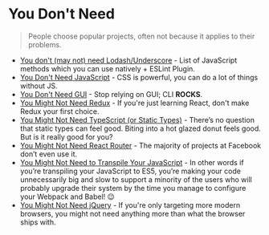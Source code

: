 # You Don't Need

> People choose popular projects, often not because it applies to their problems.

- [You don't (may not) need Lodash/Underscore](https://github.com/you-dont-need/You-Dont-Need-Lodash-Underscore) - List of JavaScript methods which you can use natively + ESLint Plugin.
- [You Don't Need JavaScript](https://github.com/you-dont-need/You-Dont-Need-JavaScript) - CSS is powerful, you can do a lot of things without JS.
- [You Don't Need GUI](https://github.com/you-dont-need/You-Dont-Need-GUI) - Stop relying on GUI; CLI **ROCKS**.
- [You Might Not Need Redux](https://medium.com/@dan_abramov/you-might-not-need-redux-be46360cf367) - If you're just learning React, don't make Redux your first choice.
- [You Might Not Need TypeScript (or Static Types)](https://medium.com/javascript-scene/you-might-not-need-typescript-or-static-types-aa7cb670a77b#.8oxodypn7) - There’s no question that static types can feel good. Biting into a hot glazed donut feels good. But is it really good for you?
- [You Might Not Need React Router](https://medium.freecodecamp.com/you-might-not-need-react-router-38673620f3d) - The majority of projects at Facebook don’t even use it.
- [You Might Not Need to Transpile Your JavaScript](https://medium.freecodecamp.com/you-might-not-need-to-transpile-your-javascript-4d5e0a438ca) - In other words if you’re transpiling your JavaScript to ES5, you’re making your code unnecessarily big and slow to support a minority of the users who will probably upgrade their system by the time you manage to configure your Webpack and Babel! 😉
- [You Might Not Need jQuery](http://youmightnotneedjquery.com/) - If you're only targeting more modern browsers, you might not need anything more than what the browser ships with.

